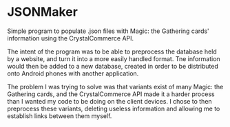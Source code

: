 # JSONMaker
Simple program to populate .json files with Magic: the Gathering cards' information using the CrystalCommerce API.

The intent of the program was to be able to preprocess the database held by a website, and turn it into a more easily handled format. Tne information would then be added to a new database, created in order to be distributed onto Android phones with another application.

The problem I was trying to solve was that variants exist of many Magic: the Gathering cards, and the CrystalCommerce API made it a harder process than I wanted my code to be doing on the client devices. I chose to then preprocess these variants, deleting useless information and allowing me to establish links between them myself.
